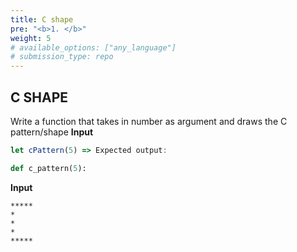 ```yaml
---
title: C shape
pre: "<b>1. </b>"
weight: 5
# available_options: ["any_language"]
# submission_type: repo
---
```


## C SHAPE

Write a function that takes in number as argument and draws the C pattern/shape
**Input**

```js
let cPattern(5) => Expected output:
```

```py
def c_pattern(5):
```

**Input**

```
*****
*
*
*
*****
```
